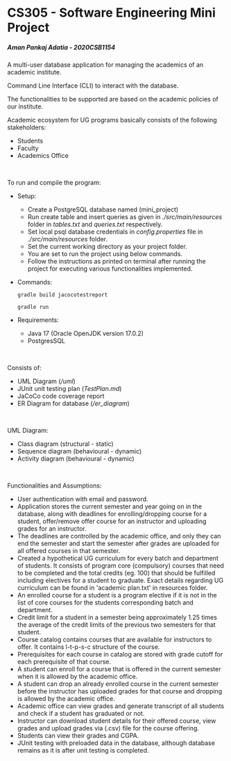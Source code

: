 # CS305 - Software Engineering Mini Project

##### Aman Pankaj Adatia - 2020CSB1154

A multi-user database application for  managing the academics of an academic institute.

Command Line Interface (CLI) to interact with the database.

The functionalities to be supported are based on the academic policies of our institute. 

Academic ecosystem for UG programs basically consists of the following stakeholders:
* Students
* Faculty
* Academics Office

<br>

To run and compile the program:

* Setup:
  * Create a PostgreSQL database named (mini_project)
  * Run create table and insert queries as given in _./src/main/resources_ folder in _tables.txt_ and _queries.txt_ respectively.
  * Set local psql database credentials in _config.properties_ file in _./src/main/resources_ folder.
  * Set the current working directory as your project folder.
  * You are set to run the project using below commands.
  * Follow the instructions as printed on terminal after running the project for executing various functionalities implemented.


* Commands: 

  `gradle build jacocotestreport`

  `gradle run`


* Requirements:
  * Java 17 (Oracle OpenJDK version 17.0.2)
  * PostgresSQL

<br>

Consists of:
* UML Diagram (_/uml_)
* JUnit unit testing plan (_TestPlan.md_)
* JaCoCo code coverage report
* ER Diagram for database (_/er_diagram_)

<br>

UML Diagram:
* Class diagram (structural - static)
* Sequence diagram (behavioural - dynamic)
* Activity diagram (behavioural - dynamic)

<br>

Functionalities and Assumptions:
* User authentication with email and password.
* Application stores the current semester and year going on in the database, along with deadlines for enrolling/dropping course for a student, offer/remove offer course for an instructor and uploading grades for an instructor.
* The deadlines are controlled by the academic office, and only they can end the semester and start the semester after grades are uploaded for all offered courses in that semester.
* Created a hypothetical UG curriculum for every batch and department of students. It consists of program core (compulsory) courses that need to be completed and the total credits (eg. 100) that should be fulfilled including electives for a student to graduate. Exact details regarding UG curriculum can be found in 'academic plan.txt' in resources folder.
* An enrolled course for a student is a program elective if it is not in the list of core courses for the students corresponding batch and department.
* Credit limit for a student in a semester being approximately 1.25 times the average of the credit limits of the previous two semesters for that student.
* Course catalog contains courses that are available for instructors to offer. It contains l-t-p-s-c structure of the course.
* Prerequisites for each course in catalog are stored with grade cutoff for each prerequisite of that course.
* A student can enroll for a course that is offered in the current semester when it is allowed by the academic office.
* A student can drop an already enrolled course in the current semester before the instructor has uploaded grades for that course and dropping is allowed by the academic office.
* Academic office can view grades and generate transcript of all students and check if a student has graduated or not.
* Instructor can download student details for their offered course, view grades and upload grades via (.csv) file for the course offering.
* Students can view their grades and CGPA.
* JUnit testing with preloaded data in the database, although database remains as it is after unit testing is completed.

